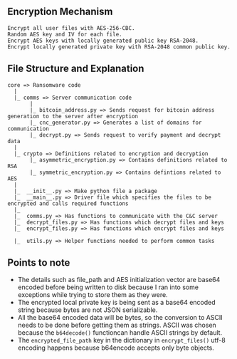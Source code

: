 ## **Encryption Mechanism**
    Encrypt all user files with AES-256-CBC.
    Random AES key and IV for each file.
    Encrypt AES keys with locally generated public key RSA-2048.
    Encrypt locally generated private key with RSA-2048 common public key.
       

## **File Structure and Explanation**
    core => Ransomware code
      |
      |_ comms => Server communication code
           |
           |_ bitcoin_address.py => Sends request for bitcoin address generation to the server after encryption
           |_ cnc_generator.py => Generates a list of domains for communication
           |_ decrypt.py => Sends request to verify payment and decrypt data
      |
      |_ crypto => Definitions related to encryption and decryption
           |_ asymmetric_encryption.py => Contains definitions related to RSA
           |_ symmetric_encryption.py => Contains defintions related to AES
      |
      |_  __init__.py => Make python file a package
      |_  __main__.py => Driver file which specifies the files to be encrypted and calls required functions
      |_ 
      |_  comms.py => Has functions to communicate with the C&C server
      |_  decrypt_files.py => Has functions which decrypt files and keys 
      |_  encrypt_files.py => Has functions which encrypt files and keys
      
      |_  utils.py => Helper functions needed to perform common tasks

## **Points to note**
* The details such as file_path and AES initialization vector are base64 encoded before being written to disk because I ran into some exceptions while trying to store them as they were.
* The encrypted local private key is being sent as a base64 encoded string because bytes are not JSON serializable.
* All the base64 encoded data will be bytes, so the conversion to ASCII needs to be done before getting them as strings. ASCII was chosen because the `b64decode()` functioncan handle ASCII strings by default.
* The `encrypted_file_path` key in the dictionary in `encrypt_files()` utf-8 encoding happens because b64encode accepts only byte objects.